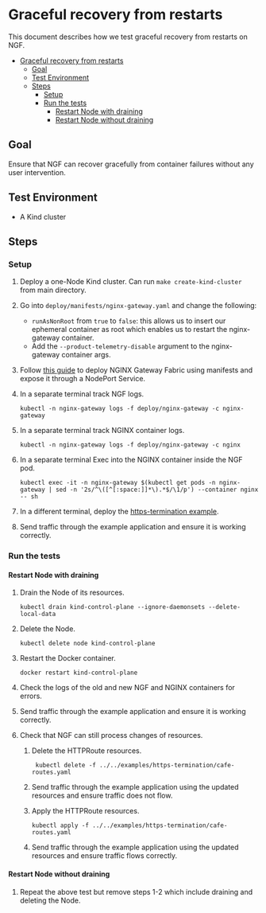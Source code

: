 # Graceful recovery from restarts

This document describes how we test graceful recovery from restarts on NGF.

<!-- TOC -->
- [Graceful recovery from restarts](#graceful-recovery-from-restarts)
  - [Goal](#goal)
  - [Test Environment](#test-environment)
  - [Steps](#steps)
    - [Setup](#setup)
    - [Run the tests](#run-the-tests)
      - [Restart Node with draining](#restart-node-with-draining)
      - [Restart Node without draining](#restart-node-without-draining)
<!-- TOC -->

## Goal

Ensure that NGF can recover gracefully from container failures without any user intervention.

## Test Environment

- A Kind cluster

## Steps

### Setup

1. Deploy a one-Node Kind cluster. Can run `make create-kind-cluster` from main directory.

2. Go into `deploy/manifests/nginx-gateway.yaml` and change the following:

   - `runAsNonRoot` from `true` to `false`: this allows us to insert our ephemeral container as root which enables us to restart the nginx-gateway container.
   - Add the `--product-telemetry-disable` argument to the nginx-gateway container args.

3. Follow [this guide](https://docs.nginx.com/nginx-gateway-fabric/installation/running-on-kind/) to deploy NGINX Gateway Fabric using manifests and expose it through a NodePort Service.

4. In a separate terminal track NGF logs.

    ```console
    kubectl -n nginx-gateway logs -f deploy/nginx-gateway -c nginx-gateway
    ```

5. In a separate terminal track NGINX container logs.

    ```console
    kubectl -n nginx-gateway logs -f deploy/nginx-gateway -c nginx
    ```

6. In a separate terminal Exec into the NGINX container inside the NGF pod.

    ```console
    kubectl exec -it -n nginx-gateway $(kubectl get pods -n nginx-gateway | sed -n '2s/^\([^[:space:]]*\).*$/\1/p') --container nginx -- sh
    ```

7. In a different terminal, deploy the
[https-termination example](https://github.com/nginxinc/nginx-gateway-fabric/tree/main/examples/https-termination).
8. Send traffic through the example application and ensure it is working correctly.

### Run the tests

#### Restart Node with draining

1. Drain the Node of its resources.

    ```console
    kubectl drain kind-control-plane --ignore-daemonsets --delete-local-data
    ```

2. Delete the Node.

    ```console
    kubectl delete node kind-control-plane
    ```

3. Restart the Docker container.

    ```console
    docker restart kind-control-plane
    ```

4. Check the logs of the old and new NGF and NGINX containers for errors.
5. Send traffic through the example application and ensure it is working correctly.
6. Check that NGF can still process changes of resources.
    1. Delete the HTTPRoute resources.

        ```console
         kubectl delete -f ../../examples/https-termination/cafe-routes.yaml
        ```

    2. Send traffic through the example application using the updated resources and ensure traffic does not flow.
    3. Apply the HTTPRoute resources.

        ```console
        kubectl apply -f ../../examples/https-termination/cafe-routes.yaml
        ```

    4. Send traffic through the example application using the updated resources and ensure traffic flows correctly.

#### Restart Node without draining

1. Repeat the above test but remove steps 1-2 which include draining and deleting the Node.
